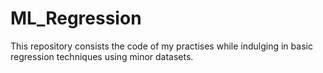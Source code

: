 # ML_Regression
This repository consists the code of my practises while indulging in basic regression techniques using minor datasets.
